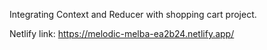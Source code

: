 Integrating Context and Reducer with shopping cart project.

Netlify link:
https://melodic-melba-ea2b24.netlify.app/
